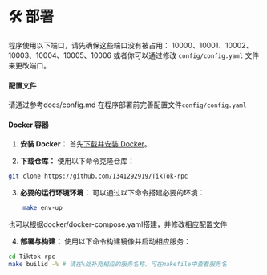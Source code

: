 # 🛠️ 部署

程序使用以下端口，请先确保这些端口没有被占用：
10000、10001、10002、10003、10004、10005、10006
或者你可以通过修改 `config/config.yaml` 文件来更改端口。
#### 配置文件
请通过参考docs/config.md 在程序部署前完善配置文件`config/config.yaml`

#### Docker 容器

1. **安装 Docker：**
   首先[下载并安装 Docker](https://docs.docker.com/get-docker/)。

2. **下载仓库：**
   使用以下命令克隆仓库：
```sh
git clone https://github.com/1341292919/TikTok-rpc
```
3. **必要的运行环境环境：**
   可以通过以下命令搭建必要的环境：
```sh
    make env-up
```
  也可以根据docker/docker-compose.yaml搭建，并修改相应配置文件

4. **部署与构建：**
   使用以下命令构建镜像并启动相应服务：
```sh
cd Tiktok-rpc
make builid -% # 请在%处补充相应的服务名称，可在makefile中查看服务名
```


